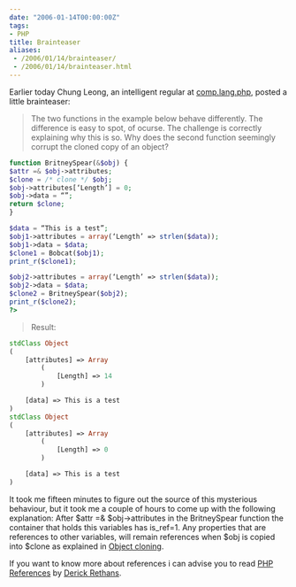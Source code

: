 ```yaml
---
date: "2006-01-14T00:00:00Z"
tags:
- PHP
title: Brainteaser
aliases:
 - /2006/01/14/brainteaser/
 - /2006/01/14/brainteaser.html
---
```

Earlier today Chung Leong, an intelligent regular at [comp.lang.php](news://comp.lang.php), posted a little brainteaser:

> The two functions in the example below behave differently. The difference is easy to spot, of ocurse. The challenge is correctly explaining why this is so. Why does the second function seemingly corrupt the cloned copy of an object? 
 
```php
function BritneySpear(&$obj) {
$attr =& $obj->attributes;
$clone = /* clone */ $obj;
$obj->attributes[‘Length’] = 0;
$obj->data = “”;
return $clone;
}

$data = “This is a test”;
$obj1->attributes = array(‘Length’ => strlen($data));
$obj1->data = $data;
$clone1 = Bobcat($obj1);
print_r($clone1);

$obj2->attributes = array(‘Length’ => strlen($data));
$obj2->data = $data;
$clone2 = BritneySpear($obj2);
print_r($clone2);
?>
```
> 
>Result:
```php
stdClass Object
(
    [attributes] => Array
        (
            [Length] => 14
        )

    [data] => This is a test
)
stdClass Object
(
    [attributes] => Array
        (
            [Length] => 0
        )

    [data] => This is a test
)
```

It took me fifteen minutes to figure out the source of this mysterious behaviour, but it took me a couple of hours to come up with the following explanation: After $attr =& $obj->attributes in the BritneySpear function the container that holds this variables has is_ref=1. Any properties that are references to other variables, will remain references when $obj is copied into $clone as explained in [Object cloning](http://php.belnet.be/manual/en/language.oop5.cloning.php). 

If you want to know more about references i can advise you to read [PHP References](http://derickrethans.nl/files/phparch-php-variables-article.pdf) by [Derick Rethans](http://derickrethans.nl).
